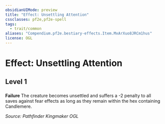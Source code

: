 ```yaml
---
obsidianUIMode: preview
title: "Effect: Unsettling Attention"
cssclasses: pf2e,pf2e-spell
tags:
  - trait/common
aliases: "Compendium.pf2e.bestiary-effects.Item.MxArXuo8JRCm1hus"
license: OGL
---
```

# Effect: Unsettling Attention
## Level 1
### 






**Failure** The creature becomes unsettled and suffers a -2 penalty to all saves against fear effects as long as they remain within the hex containing Candlemere.

*Source: Pathfinder Kingmaker*
*OGL*